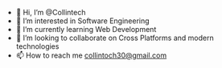 - 👋 Hi, I’m @Collintech
- 👀 I’m interested in Software Engineering
- 🌱 I’m currently learning Web Development
- 💞️ I’m looking to collaborate on Cross Platforms and modern technologies
- 📫 How to reach me collintoch30@gmail.com

<!---
Collintech is a ✨ special ✨ repository because its `README.md` (this file) appears on your GitHub profile.
You can click the Preview link to take a look at your changes.
--->
